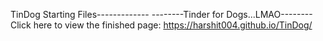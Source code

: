 TinDog Starting Files-------------
--------Tinder for Dogs...LMAO--------
Click here to view the finished page: https://harshit004.github.io/TinDog/
